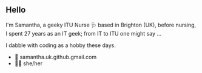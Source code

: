 ## Hello
I'm Samantha, a geeky ITU Nurse :stethoscope: based in Brighton (UK), before nursing, I spent 27 years as an IT geek; from IT to ITU one might say ...

I dabble with coding as a hobby these days.
- :email: samantha.uk.github.gmail.com
- :rainbow_flag: she/her

